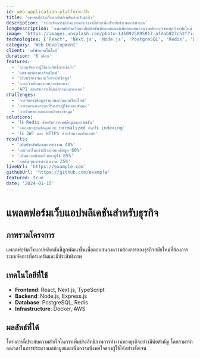 ```yaml
---
id: web-application-platform-th
title: 'แพลตฟอร์มเว็บแอปพลิเคชันสำหรับธุรกิจ'
description: 'ระบบจัดการธุรกิจแบบครบวงจรที่ช่วยเพิ่มประสิทธิภาพการทำงาน'
longDescription: 'แพลตฟอร์มเว็บแอปพลิเคชันที่ออกแบบมาเพื่อตอบสนองความต้องการของธุรกิจสมัยใหม่ ด้วยฟีเจอร์ที่ครบครันและใช้งานง่าย'
image: 'https://images.unsplash.com/photo-1460925895917-afdab827c52f?ixlib=rb-4.0.3&ixid=M3wxMjA3fDB8MHxwaG90by1wYWdlfHx8fGVufDB8fHx8fA%3D%3D&auto=format&fit=crop&w=2015&q=80'
technologies: ['React', 'Next.js', 'Node.js', 'PostgreSQL', 'Redis', 'Docker']
category: 'Web Development'
client: 'บริษัทเทคโนโลยี'
duration: '6 เดือน'
features:
  - 'ระบบจัดการผู้ใช้และสิทธิ์การเข้าถึง'
  - 'แดชบอร์ดแบบเรียลไทม์'
  - 'ระบบรายงานและวิเคราะห์ข้อมูล'
  - 'การแจ้งเตือนแบบหลายช่องทาง'
  - 'API สำหรับการเชื่อมต่อระบบภายนอก'
challenges:
  - 'การจัดการข้อมูลจำนวนมากแบบเรียลไทม์'
  - 'การออกแบบระบบที่รองรับผู้ใช้หลายพันคน'
  - 'การรักษาความปลอดภัยของข้อมูล'
solutions:
  - 'ใช้ Redis สำหรับการแคชข้อมูลและเซสชัน'
  - 'ออกแบบฐานข้อมูลแบบ normalized และใช้ indexing'
  - 'ใช้ JWT และ HTTPS สำหรับความปลอดภัย'
results:
  - 'เพิ่มประสิทธิภาพการทำงาน 40%'
  - 'ลดเวลาในการประมวลผลข้อมูล 60%'
  - 'เพิ่มความพึงพอใจของผู้ใช้ 85%'
  - 'ลดต้นทุนการดำเนินงาน 25%'
liveUrl: 'https://example.com'
githubUrl: 'https://github.com/example'
featured: true
date: '2024-01-15'
---
```


# แพลตฟอร์มเว็บแอปพลิเคชันสำหรับธุรกิจ

## ภาพรวมโครงการ

แพลตฟอร์มเว็บแอปพลิเคชันนี้ถูกพัฒนาขึ้นเพื่อตอบสนองความต้องการของธุรกิจสมัยใหม่ที่ต้องการระบบจัดการที่ครบครันและมีประสิทธิภาพ

## เทคโนโลยีที่ใช้

- **Frontend**: React, Next.js, TypeScript
- **Backend**: Node.js, Express.js
- **Database**: PostgreSQL, Redis
- **Infrastructure**: Docker, AWS

## ผลลัพธ์ที่ได้

โครงการนี้ประสบความสำเร็จในการเพิ่มประสิทธิภาพการทำงานของธุรกิจอย่างมีนัยสำคัญ โดยสามารถลดเวลาในการประมวลผลข้อมูลและเพิ่มความพึงพอใจของผู้ใช้ได้อย่างชัดเจน
